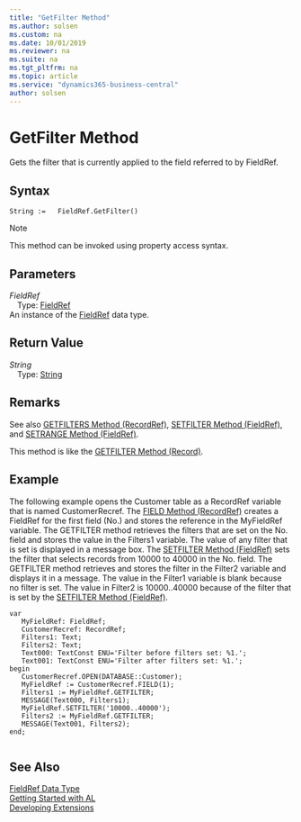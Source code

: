 ```yaml
---
title: "GetFilter Method"
ms.author: solsen
ms.custom: na
ms.date: 10/01/2019
ms.reviewer: na
ms.suite: na
ms.tgt_pltfrm: na
ms.topic: article
ms.service: "dynamics365-business-central"
author: solsen
---
```

[//]: # (START>DO_NOT_EDIT)
[//]: # (IMPORTANT:Do not edit any of the content between here and the END>DO_NOT_EDIT.)
[//]: # (Any modifications should be made in the .xml files in the ModernDev repo.)
# GetFilter Method
Gets the filter that is currently applied to the field referred to by FieldRef.


## Syntax
```
String :=   FieldRef.GetFilter()
```
> [!NOTE]  
> This method can be invoked using property access syntax.  

## Parameters
*FieldRef*  
&emsp;Type: [FieldRef](fieldref-data-type.md)  
An instance of the [FieldRef](fieldref-data-type.md) data type.  

## Return Value
*String*  
&emsp;Type: [String](../string/string-data-type.md)  
  


[//]: # (IMPORTANT: END>DO_NOT_EDIT)

## Remarks  
 See also [GETFILTERS Method \(RecordRef\)](../../methods-auto/recordref/recordref-getfilters-method.md), [SETFILTER Method \(FieldRef\)](../../methods-auto/fieldref/fieldref-setfilter-method.md), and [SETRANGE Method \(FieldRef\)](../../methods-auto/fieldref/fieldref-setrange-method.md).  
  
 This method is like the [GETFILTER Method \(Record\)](../../methods-auto/record/record-getfilter-method.md).  
  
## Example  
 The following example opens the Customer table as a RecordRef variable that is named CustomerRecref. The [FIELD Method \(RecordRef\)](../../methods-auto/recordref/recordref-field-method.md) creates a FieldRef for the first field \(No.\) and stores the reference in the MyFieldRef variable. The GETFILTER method retrieves the filters that are set on the No. field and stores the value in the Filters1 variable. The value of any filter that is set is displayed in a message box. The [SETFILTER Method \(FieldRef\)](../../methods-auto/fieldref/fieldref-setfilter-method.md) sets the filter that selects records from 10000 to 40000 in the No. field. The GETFILTER method retrieves and stores the filter in the Filter2 variable and displays it in a message. The value in the Filter1 variable is blank because no filter is set. The value in Filter2 is 10000..40000 because of the filter that is set by the [SETFILTER Method \(FieldRef\)](../../methods-auto/fieldref/fieldref-setfilter-method.md). 
 
 ```
var
    MyFieldRef: FieldRef;
    CustomerRecref: RecordRef;
    Filters1: Text;
    Filters2: Text;
    Text000: TextConst ENU='Filter before filters set: %1.';
    Text001: TextConst ENU='Filter after filters set: %1.';
begin
    CustomerRecref.OPEN(DATABASE::Customer);  
    MyFieldRef := CustomerRecref.FIELD(1);  
    Filters1 := MyFieldRef.GETFILTER;  
    MESSAGE(Text000, Filters1);  
    MyFieldRef.SETFILTER('10000..40000');  
    Filters2 := MyFieldRef.GETFILTER;  
    MESSAGE(Text001, Filters2);  
end;
  
```  


## See Also
[FieldRef Data Type](fieldref-data-type.md)  
[Getting Started with AL](../../devenv-get-started.md)  
[Developing Extensions](../../devenv-dev-overview.md)